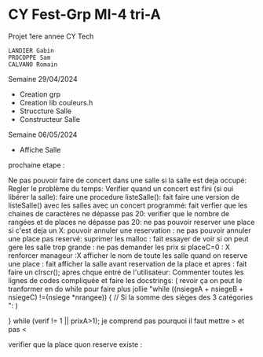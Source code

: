 # CY Fest-Grp MI-4 tri-A
Projet 1ere annee CY Tech

    LANDIER Gabin
    PROCOPPE Sam
    CALVANO Romain

Semaine 29/04/2024

- Creation grp
- Creation lib couleurs.h
- Struccture Salle
- Constructeur Salle

Semaine 06/05/2024

- Affiche Salle


prochaine etape :

Ne pas pouvoir faire de concert dans une salle si la salle est deja occupé:
Regler le problème du temps:
Verifier quand un concert est fini (si oui libérer la salle):
faire une procedure listeSalle(): fait
faire une version de listeSalle() avec les salles avec un concert programmé: fait
verfier que les chaines de caractères ne dépasse pas 20:
verifier que le nombre de rangées et de places ne dépasse pas 20:
ne pas pouvoir reserver une place si c'est deja un X:
pouvoir annuler une reservation :
ne pas pouvoir annuler une place pas reservé: 
suprimer les malloc : fait
essayer de voir si on peut gere les salle trop grande :
ne pas demander les prix si placeC=0 : X
renforcer manageur :X
afficher le nom de toute les salle quand on reserve une place : fait
afficher la salle avant reservation de la place et apres : fait
faire un clrscr(); apres chque entré de l'utilisateur: 
Commenter toutes les lignes de codes compliquée et faire les docstrings:
( revoir ça on peut le tranformer en do while pour faire plus jollie "while ((nsiegeA + nsiegeB + nsiegeC) !=(nsiege *nrangee)) { // Si la somme des sièges des 3 catégories ": )
  
} while (verif != 1 || prixA>1); je comprend pas pourquoi il faut mettre > et pas <

verifier que la place quon reserve existe :